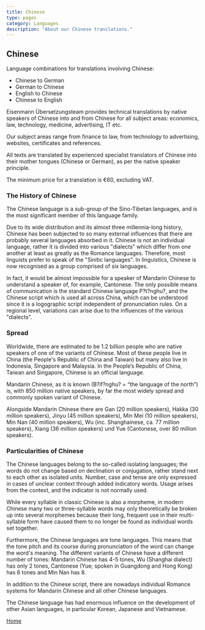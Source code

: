 ```yaml
---
title: Chinese
type: pages
category: Languages
description: "About our Chinese translations."
---
```


## Chinese

Language combinations for translations involving Chinese:
- Chinese to German
- German to Chinese
- English to Chinese
- Chinese to English

Eisenmann Übersetzungsteam provides technical translations by native speakers of Chinese into and from Chinese for all subject areas: economics, law, technology, medicine, advertising, IT etc.

Our subject areas range from finance to law, from technology to advertising, websites, certificates and references.

All texts are translated by experienced specialist translators of Chinese into their mother tongues (Chinese or German), as per the native speaker principle.

The minimum price for a translation is €60, excluding VAT.

### The History of Chinese
The Chinese language is a sub-group of the Sino-Tibetan languages, and is the most significant member of this language family.

Due to its wide distribution and its almost three millennia-long history, Chinese has been subjected to so many external influences that there are probably several languages absorbed in it. Chinese is not an individual language, rather it is divided into various "dialects" which differ from one another at least as greatly as the Romance languages. Therefore, most linguists prefer to speak of the "Sinitic languages". In linguistics, Chinese is now recognised as a group comprised of six languages.

In fact, it would be almost impossible for a speaker of Mandarin Chinese to understand a speaker of, for example, Cantonese. The only possible means of communication is the standard Chinese language P?t?nghu?, and the Chinese script which is used all across China, which can be understood since it is a logographic script independent of pronunciation rules. On a regional level, variations can arise due to the influences of the various "dialects".

### Spread
Worldwide, there are estimated to be 1.2 billion people who are native speakers of one of the variants of Chinese. Most of these people live in China (the People's Republic of China and Taiwan) but many also live in Indonesia, Singapore and Malaysia. In the People’s Republic of China, Taiwan and Singapore, Chinese is an official language.

Mandarin Chinese, as it is known (B?if?nghu? = “the language of the north”) is, with 850 million native speakers, by far the most widely spread and commonly spoken variant of Chinese.

Alongside Mandarin Chinese there are Gan (20 million speakers), Hakka (30 million speakers), Jinyu (45 million speakers), Min Mei (10 million speakers), Min Nan (40 million speakers), Wu (inc. Shanghainese, ca. 77 million speakers), Xiang (36 million speakers) und Yue (Cantonese, over 80 million speakers).

### Particularities of Chinese
The Chinese languages belong to the so-called isolating languages; the words do not change based on declination or conjugation, rather stand next to each other as isolated units. Number, case and tense are only expressed in cases of unclear context through added indicatory words. Usage arises from the context, and the indicator is not normally used.

While every syllable in classic Chinese is also a morpheme, in modern Chinese many two or three-syllable words may only theoretically be broken up into several morphemes because their long, frequent use in their multi-syllable form have caused them to no longer be found as individual words set together.

Furthermore, the Chinese languages are tone languages. This means that the tone pitch and its course during pronunciation of the word can change the word's meaning. The different variants of Chinese have a different number of tones: Mandarin Chinese has 4-5 tones, Wu (Shanghai dialect) has only 2 tones, Cantonese (Yue; spoken in Guangdong and Hong Kong) has 6 tones and Min Nan has 8.

In addition to the Chinese script, there are nowadays individual Romance systems for Mandarin Chinese and all other Chinese languages.

The Chinese language has had enormous influence on the development of other Asian languages, in particular Korean, Japanese and Vietnamese.

[Home](/about/landing)